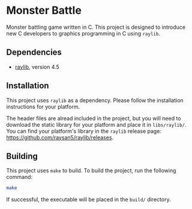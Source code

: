 # Monster Battle

Monster battling game written in C. This project is designed to introduce new C developers to graphics programming in C using `raylib`.

## Dependencies

- [raylib](https://www.raylib.com/), version 4.5

## Installation

This project uses `raylib` as a dependency. Please follow the installation instructions for your platform.

The header files are alread included in the project, but you will need to download the static library for your platform and place it in `libs/raylib/`. You can find your platform's library in the `raylib` release page: https://github.com/raysan5/raylib/releases.

## Building

This project uses `make` to build. To build the project, run the following command:

```bash
make
```

If successful, the executable will be placed in the `build/` directory.